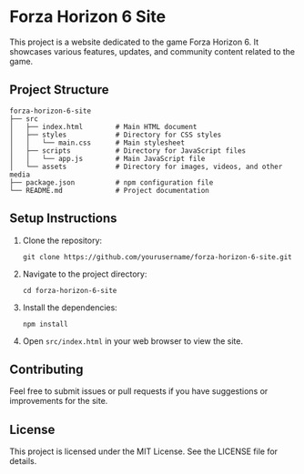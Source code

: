 # Forza Horizon 6 Site

This project is a website dedicated to the game Forza Horizon 6. It showcases various features, updates, and community content related to the game.

## Project Structure

```
forza-horizon-6-site
├── src
│   ├── index.html        # Main HTML document
│   ├── styles            # Directory for CSS styles
│   │   └── main.css      # Main stylesheet
│   ├── scripts           # Directory for JavaScript files
│   │   └── app.js        # Main JavaScript file
│   └── assets            # Directory for images, videos, and other media
├── package.json          # npm configuration file
└── README.md             # Project documentation
```

## Setup Instructions

1. Clone the repository:
   ```
   git clone https://github.com/yourusername/forza-horizon-6-site.git
   ```

2. Navigate to the project directory:
   ```
   cd forza-horizon-6-site
   ```

3. Install the dependencies:
   ```
   npm install
   ```

4. Open `src/index.html` in your web browser to view the site.

## Contributing

Feel free to submit issues or pull requests if you have suggestions or improvements for the site.

## License

This project is licensed under the MIT License. See the LICENSE file for details.